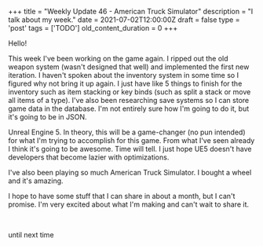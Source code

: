 
+++
title = "Weekly Update 46 - American Truck Simulator"
description = "I talk about my week."
date = 2021-07-02T12:00:00Z
draft = false
type = 'post'
tags = ['TODO']
old_content_duration = 0
+++

<p>Hello!</p>
<p>This week I've been working on the game again. I ripped out the old weapon system (wasn't designed that well) and implemented the first new iteration. I haven't spoken about the inventory system in some time so I figured why not bring it up again. I just have like 5 things to finish for the inventory such as item stacking or key binds (such as split a stack or move all items of a type). I've also been researching save systems so I can store game data in the database. I'm not entirely sure how I'm going to do it, but it's going to be in JSON.</p>
<p>Unreal Engine 5. In theory, this will be a game-changer (no pun intended) for what I'm trying to accomplish for this game. From what I've seen already I think it's going to be awesome. Time will tell. I just hope UE5 doesn't have developers that become lazier with optimizations.</p>
<p>I've also been playing so much American Truck Simulator. I bought a wheel and it's amazing.</p>
<p>I hope to have some stuff that I can share in about a month, but I can't promise. I'm very excited about what I'm making and can't wait to share it.</p>
<p>&nbsp;</p>
<p>until next time</p>
    